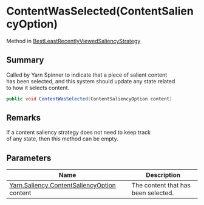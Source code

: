# ContentWasSelected(ContentSaliencyOption)

Method in [BestLeastRecentlyViewedSaliencyStrategy](yarn.saliency.bestleastrecentlyviewedsaliencystrategy.md)

## Summary

Called by Yarn Spinner to indicate that a piece of salient content\
has been selected, and this system should update any state related\
to how it selects content.

```csharp
public void ContentWasSelected(ContentSaliencyOption content)
```

## Remarks

If a content saliency strategy does not need to keep track\
of any state, then this method can be empty.

## Parameters

| Name                                                                                  | Description                         |
| ------------------------------------------------------------------------------------- | ----------------------------------- |
| [Yarn.Saliency.ContentSaliencyOption](yarn.saliency.contentsaliencyoption.md) content | The content that has been selected. |
